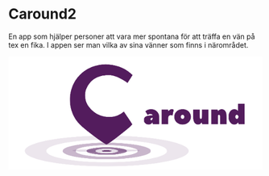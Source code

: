 # Caround2

En app som hjälper personer att vara mer spontana för att träffa en vän på tex en fika.
I appen ser man vilka av sina vänner som finns i närområdet.

![Images 1](https://github.com/EmmaSoderstrom/Caround2/blob/master/Images/Bild1.png)
